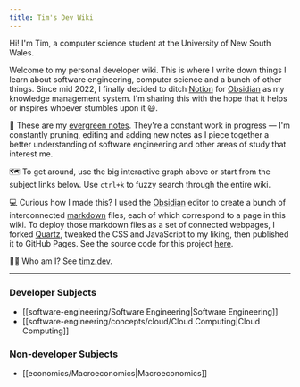 ```yaml
---
title: Tim's Dev Wiki
---
```


Hi! I'm Tim, a computer science student at the University of New South Wales. 

Welcome to my personal developer wiki. This is where I write down things I learn about software engineering, computer science and a bunch of other things. Since mid 2022, I finally decided to ditch [Notion](https://notion.so/) for [Obsidian](https://obsidian.md/) as my knowledge management system. I'm sharing this with the hope that it helps or inspires whoever stumbles upon it 😃.

🌲 These are my [evergreen notes](https://notes.andymatuschak.org/Evergreen_notes). They're a constant work in progress — I'm constantly pruning, editing and adding new notes as I piece together a better understanding of software engineering and other areas of study that interest me.

🗺️ To get around, use the big interactive graph above or start from the subject links below. Use `ctrl+k` to fuzzy search through the entire wiki.

💻 Curious how I made this? I used the [Obsidian](https://obsidian.md/) editor to create a bunch of interconnected [markdown](https://www.markdownguide.org/) files, each of which correspond to a page in this wiki. To deploy those markdown files as a set of connected webpages, I forked <a href="https://github.com/jackyzha0/quartz">Quartz</a>, tweaked the CSS and JavaScript to my liking, then published it to GitHub Pages. See the source code for this project <a href="https://github.com/Tymotex/wiki">here</a>.

👨‍💻 Who am I? See [timz.dev](https://timz.dev).

---

### Developer Subjects
- [[software-engineering/Software Engineering|Software Engineering]]
- [[software-engineering/concepts/cloud/Cloud Computing|Cloud Computing]]

### Non-developer Subjects
- [[economics/Macroeconomics|Macroeconomics]]



